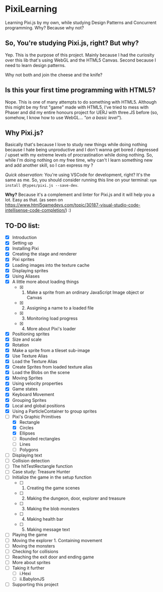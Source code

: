 # PixiLearning
Learning Pixi.js by my own, while studying Design Patterns and Concurrent programming. Why? Because why not?

## So, You're studying Pixi.js, right? But why?

Yep. This is the purpose of this project. Mainly because I had the curiosity over this lib that's using WebGL and the HTML5 Canvas. Second because I need to learn design patterns.

Why not both and join the cheese and the knife?

## Is this your first time programming with HTML5?

Nope. This is one of many attempts to do something with HTML5. Although this might be my first "game" made with HTML5, I've tried to mess with Phaser and did my entire honours project for UERJ with three.JS before (so, somehow, I know how to use WebGL... _"on a basic level"_).

## Why Pixi.js?

Basically that's because I love to study new things while doing nothing because I hate being unproductive and I don't wanna get bored / depressed / upset with my extreme levels of procrastination while doing nothing. So, while I'm doing nothing on my free time, why can't I learn something new and add another skill, so I can express my ? 

_Quick observation:_ You're using VSCode for development, right? It's the same as me. So, you should consider running this line on your terminal: `npm install @types/pixi.js --save-dev`. 

**Why?** Because it's a complement and linter for Pixi.js and it will help you a lot. Easy as that. (as seen on https://www.html5gamedevs.com/topic/30187-visual-studio-code-intellisense-code-completion/) :)

## TO-DO list:
- [x] Introduction
- [x] Setting up
- [x] Installing Pixi
- [x] Creating the stage and renderer
- [x] Pixi sprites
- [x] Loading images into the texture cache
- [x] Displaying sprites
- [x] Using Aliases
- [x] A little more about loading things 
    - [x] 1. Make a sprite from an ordinary JavaScript Image object or Canvas 
    - [x] 2. Assigning a name to a loaded file 
    - [x] 3. Monitoring load progress 
    - [x] 4. More about Pixi's loader
- [x] Positioning sprites
- [x] Size and scale
- [x] Rotation
- [x] Make a sprite from a tileset sub-image
- [x] Use Texture Alias
- [x] Load the Texture Alias
- [x] Create Sprites from loaded texture alias 
- [x] Load the Blobs on the scene
- [x] Moving Sprites
- [x] Using velocity properties
- [x] Game states
- [x] Keyboard Movement
- [x] Grouping Sprites
- [x] Local and global positions
- [x] Using a ParticleContainer to group sprites
- [ ] Pixi's Graphic Primitives
    - [x] Rectangle
    - [x] Circles
    - [x] Ellipses
    - [ ] Rounded rectangles
    - [ ] Lines
    - [ ] Polygons
- [ ] Displaying text
- [ ] Collision detection
- [ ] The hitTestRectangle function
- [ ] Case study: Treasure Hunter
- [ ] Initialize the game in the setup function 
    - [ ] 1. Creating the game scenes 
    - [ ] 2. Making the dungeon, door, explorer and treasure 
    - [ ] 3. Making the blob monsters 
    - [ ] 4. Making health bar 
    - [ ] 5. Making message text
- [ ] Playing the game
- [ ] Moving the explorer 1. Containing movement
- [ ] Moving the monsters
- [ ] Checking for collisions
- [ ] Reaching the exit door and ending game
- [ ] More about sprites
- [ ] Taking it further
    - [ ] i.Hexi
    - [ ] ii.BabylonJS
- [ ] Supporting this project